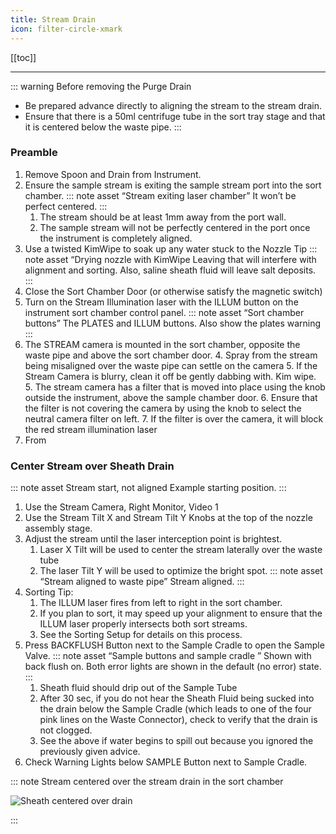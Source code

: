 ```yaml
---
title: Stream Drain
icon: filter-circle-xmark
---
```



<!-- filename: influx-flight/flight-02-fluidics/flight-02-fluidics-03-stream-drain.md -->

<!-- Reference Links -->
<!-- Usage -->
<!-- [img-label]: ./assets/filename.png -->
<!-- ![Caption Text][img-label] -->
<!-- Assets -->
[img-sheath-drain-zoom]: ./assets/img-sheath/ifm-startup-main-011-sheath-waste-tube.png
<!-- URLs -->

<!-- End Ref Links -->


[[toc]]

---

::: warning Before removing the Purge Drain
-   Be prepared advance directly to aligning the stream to the stream drain.
-   Ensure that there is a 50ml centrifuge tube in the sort tray stage and that it is centered below the waste pipe.
:::

### Preamble

1.  Remove Spoon and Drain from Instrument.
2.  Ensure the sample stream is exiting the sample stream port into the sort chamber.
    ::: note asset “Stream exiting laser chamber”
    It won’t be perfect centered.
    :::
    1.  The stream should be at least 1mm away from the port wall.
    2.  The sample stream will not be perfectly centered in the port once the instrument is completely aligned.
3.  Use a twisted KimWipe to soak up any water stuck to the Nozzle Tip
    ::: note asset “Drying nozzle with KimWipe
    Leaving that will interfere with alignment and sorting. Also, saline sheath fluid will leave salt deposits.
    :::
1.  Close the Sort Chamber Door (or otherwise satisfy the magnetic switch)
2.  Turn on the Stream Illumination laser with the ILLUM button on the instrument sort chamber control panel.
    ::: note asset “Sort chamber buttons”
    The PLATES and ILLUM buttons. Also show the plates warning
    :::
3.  The STREAM camera is mounted in the sort chamber, opposite the waste pipe and above the sort chamber door.
    4.  Spray from the stream being misaligned over the waste pipe can settle on the camera
    5.  If the Stream Camera is blurry, clean it off be gently dabbing with. Kim wipe.
    5.  The stream camera has a filter that is moved into place using the knob outside the instrument, above the sample chamber door.
    6.  Ensure that the filter is not covering the camera by using the knob to select the neutral camera filter on left.
    7.  If the filter is over the camera, it will block the red stream illumination laser
4.  From 


### Center Stream over Sheath Drain

::: note asset Stream start, not aligned
Example starting position.
:::

1.  Use the Stream Camera, Right Monitor, Video 1
2.  Use the Stream Tilt X and Stream Tilt Y Knobs at the top of the nozzle assembly stage.
3.  Adjust the stream until the laser interception point is brightest.
    1.  Laser X Tilt will be used to center the stream laterally over the waste tube
    2.  The laser Tilt Y will be used to optimize the bright spot.
    ::: note asset “Stream aligned to waste pipe”
    Stream aligned.
    :::
4.  Sorting Tip: 
    1.  The ILLUM laser fires from left to right in the sort chamber.
    2.  If you plan to sort, it may speed up your alignment to ensure that the ILLUM laser properly intersects both sort streams.
    3.  See the Sorting Setup for details on this process.
5.  Press BACKFLUSH Button next to the Sample Cradle to open the Sample Valve. 
    ::: note asset “Sample buttons and sample cradle ”
    Shown with back flush on. Both error lights are shown in the default (no error) state.
    :::
    1.  Sheath fluid should drip out of the Sample Tube
    2.  After 30 sec, if you do not hear the Sheath Fluid being sucked into the drain below the Sample Cradle (which leads to one of the four pink lines on the Waste Connector), check to verify that the drain is not clogged.
    3.  See the above if water begins to spill out because you ignored the previously given advice.
6.  Check Warning Lights below SAMPLE Button next to Sample Cradle.
 

::: note Stream centered over the stream drain in the sort chamber

![Sheath centered over drain][img-sheath-drain-zoom]

:::